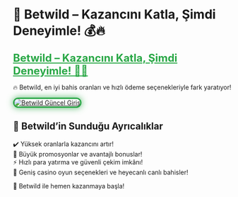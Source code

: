 # 🎯 Betwild – Kazancını Katla, Şimdi Deneyimle! 💰🔥  

<a href="https://cutt.ly/BetwildLink" title="Betwild Güncel Giriş" style="color: #28a745; font-size: 24px; font-weight: bold;">Betwild – Kazancını Katla, Şimdi Deneyimle! 🎰💎</a>  

🔥 Betwild, en iyi bahis oranları ve hızlı ödeme seçenekleriyle fark yaratıyor!  

<a href="https://cutt.ly/BetwildLink" title="Betwild Güncel Giriş">  
<img src="https://i.ibb.co/BtMhhf6/g-venligiris.jpg" alt="Betwild Güncel Giriş" style="max-width: 100%; border: 3px solid #28a745; border-radius: 15px; box-shadow: 0px 0px 15px rgba(40, 167, 69, 0.8);">  
</a>  

## 🚀 Betwild’in Sunduğu Ayrıcalıklar  
✔️ Yüksek oranlarla kazancını artır!  
🎁 Büyük promosyonlar ve avantajlı bonuslar!  
⚡️ Hızlı para yatırma ve güvenli çekim imkânı!  
🎲 Geniş casino oyun seçenekleri ve heyecanlı canlı bahisler!  

💎 Betwild ile hemen kazanmaya başla!

